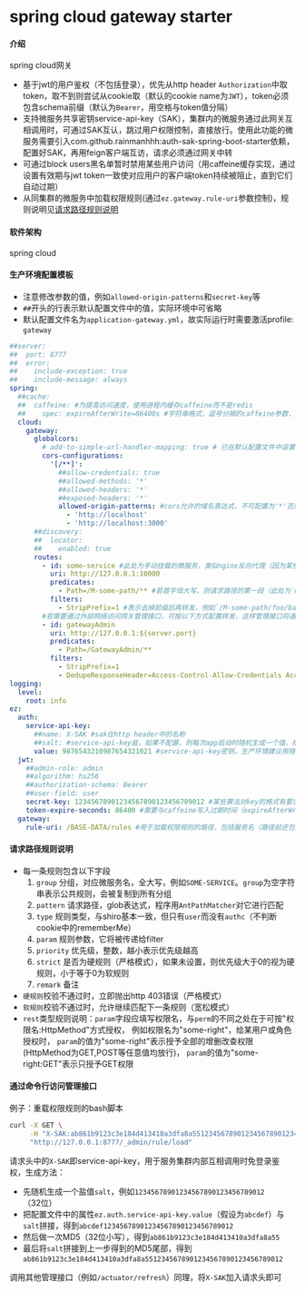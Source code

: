 # spring cloud gateway starter

#### 介绍
spring cloud网关
- 基于jwt的用户鉴权（不包括登录），优先从http header `Authorization`中取token，取不到则尝试从cookie取（默认的cookie name为`JWT`），token必须包含schema前缀（默认为`Bearer`，用空格与token值分隔）
- 支持微服务共享密钥service-api-key（SAK），集群内的微服务通过此网关互相调用时，可通过SAK互认，跳过用户权限控制，直接放行。使用此功能的微服务需要引入com.github.rainmanhhh:auth-sak-spring-boot-starter依赖，配置好SAK，再用feign客户端互访，请求必须通过网关中转
- 可通过block users黑名单暂时禁用某些用户访问（用caffeine缓存实现，通过设置有效期与jwt token一致使对应用户的客户端token持续被阻止，直到它们自动过期）
- 从同集群的微服务中加载权限规则(通过`ez.gateway.rule-uri`参数控制)，规则说明见[请求路径规则说明](#rules)

#### 软件架构
spring cloud

#### 生产环境配置模板
- 注意修改参数的值，例如`allowed-origin-patterns`和`secret-key`等
- `##`开头的行表示默认配置文件中的值，实际环境中可省略
- 默认配置文件名为`application-gateway.yml`，故实际运行时需要激活profile: `gateway`
```yaml
##server:
##  port: 8777
##  error:
##    include-exception: true
##    include-message: always
spring:
  ##cache:
  ##  caffeine: #为提高访问速度，使用进程内缓存caffeine而不是redis
  ##    spec: expireAfterWrite=86400s #字符串格式，逗号分隔的caffeine参数，类似于合并到一行的java properties文件，具体说明见caffeine官方文档，注意这里的时间参数都带有单位后缀，一般用s（秒）
  cloud:
    gateway:
      globalcors:
        # add-to-simple-url-handler-mapping: true # 已在默认配置文件中设置
        cors-configurations:
          '[/**]':
            ##allow-credentials: true
            ##allowed-methods: '*'
            ##allowed-headers: '*'
            ##exposed-headers: '*'
            allowed-origin-patterns: #cors允许的域名表达式，不可配置为'*'否则前端请求无法带cookie
              - 'http://localhost'
              - 'http://localhost:3000'
      ##discovery:
      ##  locator:
      ##    enabled: true
      routes:
        - id: some-service #此处为手动挂载的微服务，类似nginx反向代理（因为某些服务可能不是springboot架构，无法通过eureka client自动注册到gateway）
          uri: http://127.0.0.1:10000
          predicates:
            - Path=/M-some-path/** #若首字母大写，则请求路径的第一段（此处为`M-some-path`）会被解析为rule group，否则该服务将只匹配common group中定义的公共规则
          filters:
            - StripPrefix=1 #表示去掉前缀后再转发，例如`/M-some-path/foo/bar`转发后，微服务实际接收到的请求路径为`/foo/bar`
        #若需要通过外部网络访问网关管理接口，可按以下方式配置转发，这样管理接口将通过独立的权限组GatewayAdmin进行鉴权，且可正常跨域访问（若不配置转发直接跨域访问会报错）
        - id: gatewayAdmin 
          uri: http://127.0.0.1:${server.port}
          predicates:
            - Path=/GatewayAdmin/**
          filters:
            - StripPrefix=1
            - DedupeResponseHeader=Access-Control-Allow-Credentials Access-Control-Allow-Origin Access-Control-Expose-Headers
logging:
  level:
    root: info
ez:
  auth:
    service-api-key:
      ##name: X-SAK #sak在http header中的名称
      ##salt: #service-api-key盐，如果不配置，则每次app启动时随机生成一个值，推荐留空
      value: 9876543210987654321021 #service-api-key密钥，生产环境建议用随机生成的hash值，实际发送请求时，会与salt拼接，然后进行一次md5（32位小写hex），最后再与salt拼接发送。故最终的报文头中，前32位是加密后的key，32位之后是明文salt
  jwt:
    ##admin-role: admin
    ##algorithm: hs256
    ##authorization-schema: Bearer
    ##user-field: user
    secret-key: 12345678901234567890123456789012 #某些算法对key的格式有要求，比如默认的HS256就要求key长度至少为256个字节（即32个字符）
    token-expire-seconds: 86400 #需要与caffeine写入过期时间（expireAfterWrite）保持一致，以使block users黑名单正常运作
  gateway:
    rule-uri: /BASE-DATA/rules #用于加载权限规则的路径，包括服务名（路径前还包括gateway服务本身的ip和端口）
```

#### <span id='rules'>请求路径规则说明</span>
- 每一条规则包含以下字段
  1. `group` 分组，对应微服务名，全大写，例如`SOME-SERVICE`。`group`为空字符串表示公共规则，会被复制到所有分组
  2. `pattern` 请求路径，glob表达式，程序用`AntPathMatcher`对它进行匹配
  3. `type` 规则类型，与shiro基本一致，但只有`user`而没有`authc`（不判断cookie中的rememberMe）
  4. `param` 规则参数，它将被传递给filter
  5. `priority` 优先级，整数，越小表示优先级越高
  6. `strict` 是否为硬规则（严格模式），如果未设置，则优先级大于0的视为硬规则，小于等于0为软规则
  7. `remark` 备注
- `硬规则`校验不通过时，立即抛出http 403错误（严格模式）
- `软规则`校验不通过时，允许继续匹配下一条规则（宽松模式）
- `rest`类型规则说明：`param`字段应填写权限名，与`perm`的不同之处在于可按"权限名:HttpMethod"方式授权，
  例如权限名为"some-right"，给某用户或角色授权时，
  `param`的值为"some-right"表示授予全部的增删改查权限(HttpMethod为GET,POST等任意值均放行)，
  `param`的值为"some-right:GET"表示只授予GET权限

#### 通过命令行访问管理接口
例子：重载权限规则的bash脚本
```bash
curl -X GET \
     -H "X-SAK:ab861b9123c3e184d413410a3dfa8a5512345678901234567890123456789012" \
     "http://127.0.0.1:8777/_admin/rule/load"
```
请求头中的`X-SAK`即service-api-key，用于服务集群内部互相调用时免登录鉴权，生成方法：
- 先随机生成一个盐值`salt`，例如`12345678901234567890123456789012`（32位）
- 把配置文件中的属性`ez.auth.service-api-key.value`（假设为`abcdef`）与`salt`拼接，得到`abcdef12345678901234567890123456789012`
- 然后做一次MD5（32位小写），得到`ab861b9123c3e184d413410a3dfa8a55`
- 最后将`salt`拼接到上一步得到的MD5尾部，得到`ab861b9123c3e184d413410a3dfa8a5512345678901234567890123456789012`

调用其他管理接口（例如`/actuator/refresh`）同理，将`X-SAK`加入请求头即可 